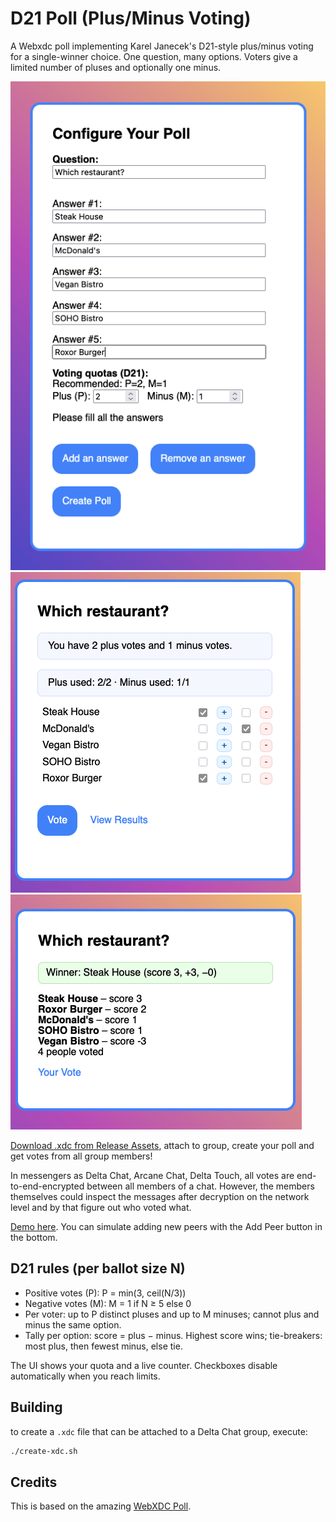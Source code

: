 # D21 Poll (Plus/Minus Voting)

A Webxdc poll implementing Karel Janecek's D21-style plus/minus voting for a single-winner choice.
One question, many options. Voters give a limited number of pluses and optionally one minus.

![Screenshot](assets/screenshot1.png) ![Screenshot](assets/screenshot2.png) ![Screenshot](assets/screenshot3.png)

[Download .xdc from Release Assets](https://github.com/jooray/d21poll), attach to group, create your poll and get votes from all group members!

In messengers as Delta Chat, Arcane Chat, Delta Touch,
all votes are end-to-end-encrypted between all members of a chat.
However, the members themselves could inspect the messages after decryption on the network level and by that figure out who voted what.

[Demo here](https://jooray.github.io/d21poll/index.html).
You can simulate adding new peers with the Add Peer button in the bottom.

## D21 rules (per ballot size N)

- Positive votes (P): P = min(3, ceil(N/3))
- Negative votes (M): M = 1 if N ≥ 5 else 0
- Per voter: up to P distinct pluses and up to M minuses; cannot plus and minus the same option.
- Tally per option: score = plus − minus. Highest score wins; tie-breakers: most plus, then fewest minus, else tie.

The UI shows your quota and a live counter. Checkboxes disable automatically when you reach limits.


## Building

to create a `.xdc` file that can be attached to a Delta Chat group, execute:

```sh
./create-xdc.sh
```

## Credits

This is based on the amazing [WebXDC Poll](https://codeberg.org/webxdc/poll).
